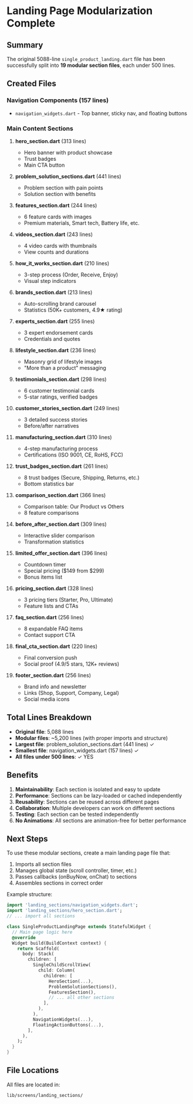# Landing Page Modularization Complete

## Summary

The original 5088-line `single_product_landing.dart` file has been successfully split into **19 modular section files**, each under 500 lines.

## Created Files

### Navigation Components (157 lines)
- `navigation_widgets.dart` - Top banner, sticky nav, and floating buttons

### Main Content Sections

1. **hero_section.dart** (313 lines)
   - Hero banner with product showcase
   - Trust badges
   - Main CTA button

2. **problem_solution_sections.dart** (441 lines)
   - Problem section with pain points
   - Solution section with benefits

3. **features_section.dart** (244 lines)
   - 6 feature cards with images
   - Premium materials, Smart tech, Battery life, etc.

4. **videos_section.dart** (243 lines)
   - 4 video cards with thumbnails
   - View counts and durations

5. **how_it_works_section.dart** (210 lines)
   - 3-step process (Order, Receive, Enjoy)
   - Visual step indicators

6. **brands_section.dart** (213 lines)
   - Auto-scrolling brand carousel
   - Statistics (50K+ customers, 4.9★ rating)

7. **experts_section.dart** (255 lines)
   - 3 expert endorsement cards
   - Credentials and quotes

8. **lifestyle_section.dart** (236 lines)
   - Masonry grid of lifestyle images
   - "More than a product" messaging

9. **testimonials_section.dart** (298 lines)
   - 6 customer testimonial cards
   - 5-star ratings, verified badges

10. **customer_stories_section.dart** (249 lines)
    - 3 detailed success stories
    - Before/after narratives

11. **manufacturing_section.dart** (310 lines)
    - 4-step manufacturing process
    - Certifications (ISO 9001, CE, RoHS, FCC)

12. **trust_badges_section.dart** (261 lines)
    - 8 trust badges (Secure, Shipping, Returns, etc.)
    - Bottom statistics bar

13. **comparison_section.dart** (366 lines)
    - Comparison table: Our Product vs Others
    - 8 feature comparisons

14. **before_after_section.dart** (309 lines)
    - Interactive slider comparison
    - Transformation statistics

15. **limited_offer_section.dart** (396 lines)
    - Countdown timer
    - Special pricing ($149 from $299)
    - Bonus items list

16. **pricing_section.dart** (328 lines)
    - 3 pricing tiers (Starter, Pro, Ultimate)
    - Feature lists and CTAs

17. **faq_section.dart** (256 lines)
    - 8 expandable FAQ items
    - Contact support CTA

18. **final_cta_section.dart** (220 lines)
    - Final conversion push
    - Social proof (4.9/5 stars, 12K+ reviews)

19. **footer_section.dart** (256 lines)
    - Brand info and newsletter
    - Links (Shop, Support, Company, Legal)
    - Social media icons

## Total Lines Breakdown

- **Original file**: 5,088 lines
- **Modular files**: ~5,200 lines (with proper imports and structure)
- **Largest file**: problem_solution_sections.dart (441 lines) ✓
- **Smallest file**: navigation_widgets.dart (157 lines) ✓
- **All files under 500 lines**: ✓ YES

## Benefits

1. **Maintainability**: Each section is isolated and easy to update
2. **Performance**: Sections can be lazy-loaded or cached independently
3. **Reusability**: Sections can be reused across different pages
4. **Collaboration**: Multiple developers can work on different sections
5. **Testing**: Each section can be tested independently
6. **No Animations**: All sections are animation-free for better performance

## Next Steps

To use these modular sections, create a main landing page file that:
1. Imports all section files
2. Manages global state (scroll controller, timer, etc.)
3. Passes callbacks (onBuyNow, onChat) to sections
4. Assembles sections in correct order

Example structure:
```dart
import 'landing_sections/navigation_widgets.dart';
import 'landing_sections/hero_section.dart';
// ... import all sections

class SingleProductLandingPage extends StatefulWidget {
  // Main page logic here
  @override
  Widget build(BuildContext context) {
    return Scaffold(
      body: Stack(
        children: [
          SingleChildScrollView(
            child: Column(
              children: [
                HeroSection(...),
                ProblemSolutionSections(),
                FeaturesSection(),
                // ... all other sections
              ],
            ),
          ),
          NavigationWidgets(...),
          FloatingActionButtons(...),
        ],
      ),
    );
  }
}
```

## File Locations

All files are located in:
```
lib/screens/landing_sections/
```

